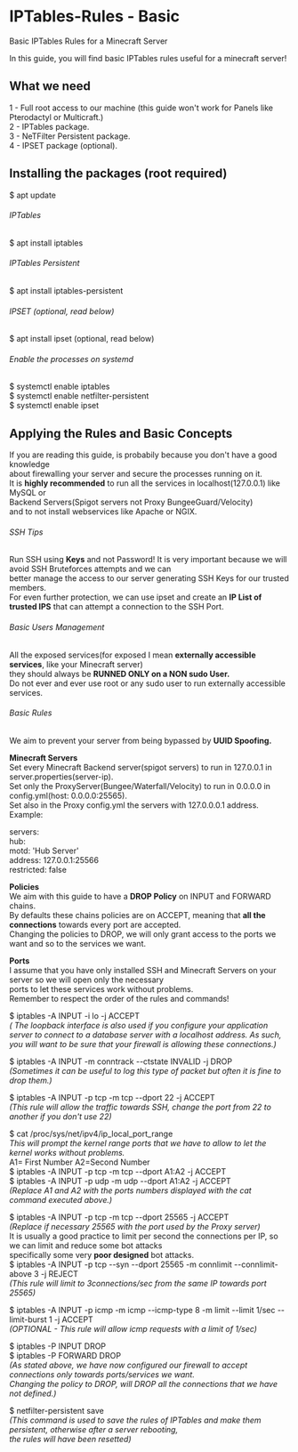 # IPTables-Rules - Basic
Basic IPTables Rules for a Minecraft Server

In this guide, you will find basic IPTables rules useful for a minecraft server!

## What we need
1 - Full root access to our machine (this guide won't work for Panels like Pterodactyl or Multicraft.)    
2 - IPTables package.  
3 - NeTFilter Persistent package.  
4 - IPSET package (optional).  

## Installing the packages (root required)  
$ apt update  
###### IPTables
$ apt install iptables  
###### IPTables Persistent  
$ apt install iptables-persistent  
###### IPSET (optional, read below)  
$ apt install ipset (optional, read below)  
###### Enable the processes on systemd
$ systemctl enable iptables  
$ systemctl enable netfilter-persistent  
$ systemctl enable ipset  

## Applying the Rules and Basic Concepts
If you are reading this guide, is probabily because you don't have a good knowledge  
about firewalling your server and secure the processes running on it.  
It is **highly recommended** to run all the services in localhost(127.0.0.1) like MySQL or  
Backend Servers(Spigot servers not Proxy BungeeGuard/Velocity)  
and to not install webservices like Apache or NGIX.  

###### SSH Tips
Run SSH using **Keys** and not Password! It is very important because we will avoid SSH Bruteforces attempts and we can  
better manage the access to our server generating SSH Keys for our trusted members.  
For even further protection, we can use ipset and create an **IP List of trusted IPS** that can attempt a connection to the SSH Port.  

###### Basic Users Management
All the exposed services(for exposed I mean **externally accessible services**, like your Minecraft server)  
they should always be **RUNNED ONLY on a NON sudo User.**    
Do not ever and ever use root or any sudo user to run externally accessible services.  

###### Basic Rules
We aim to prevent your server from being bypassed by **UUID Spoofing.**

**Minecraft Servers**  
Set every Minecraft Backend server(spigot servers) to run in 127.0.0.1 in server.properties(server-ip).  
Set only the ProxyServer(Bungee/Waterfall/Velocity) to run in 0.0.0.0 in config.yml(host: 0.0.0.0:25565).  
Set also in the Proxy config.yml the servers with 127.0.0.0.1 address.  
Example:  

servers:  
  hub:  
    motd: 'Hub Server'  
    address: 127.0.0.1:25566  
    restricted: false  
    
**Policies**             
We aim with this guide to have a **DROP Policy** on INPUT and FORWARD chains.  
By defaults these chains policies are on ACCEPT, meaning that **all the connections** towards every port are accepted.  
Changing the policies to DROP, we will only grant access to the ports we want and so to the services we want.  

**Ports**  
I assume that you have only installed SSH and Minecraft Servers on your server so we will open only the necessary  
ports to let these services work without problems.  
Remember to respect the order of the rules and commands!  

$ iptables -A INPUT -i lo -j ACCEPT  
*( The loopback interface is also used if you configure your application server to connect to a database server with a localhost address. As such, you will want to be sure that your firewall is allowing these connections.)* 

$ iptables -A INPUT -m conntrack --ctstate INVALID -j DROP  
*(Sometimes it can be useful to log this type of packet but often it is fine to drop them.)*

$ iptables -A INPUT -p tcp -m tcp --dport 22 -j ACCEPT  
*(This rule will allow the traffic towards SSH, change the port from 22 to another if you don't use 22)*  

$ cat /proc/sys/net/ipv4/ip_local_port_range  
*This will prompt the kernel range ports that we have to allow to let the kernel works without problems.*  
A1= First Number A2=Second Number  
$ iptables -A INPUT -p tcp -m tcp --dport A1:A2 -j ACCEPT  
$ iptables -A INPUT -p udp -m udp --dport A1:A2 -j ACCEPT  
*(Replace A1 and A2 with the ports numbers displayed with the cat command executed above.)*  

$ iptables -A INPUT -p tcp -m tcp --dport 25565 -j ACCEPT  
*(Replace if necessary 25565 with the port used by the Proxy server)*    
It is usually a good practice to limit per second the connections per IP, so we can limit and reduce some bot attacks  
specifically some very **poor designed** bot attacks.  
$ iptables -A INPUT -p tcp --syn --dport 25565 -m connlimit --connlimit-above 3 -j REJECT  
*(This rule will limit to 3connections/sec from the same IP towards port 25565)*  

$ iptables -A INPUT -p icmp -m icmp --icmp-type 8 -m limit --limit 1/sec --limit-burst 1 -j ACCEPT  
*(OPTIONAL - This rule will allow icmp requests with a limit of 1/sec)*  

$ iptables -P INPUT DROP  
$ iptables -P FORWARD DROP  
*(As stated above, we have now configured our firewall to accept connections only towards ports/services we want.  
Changing the policy to DROP, will DROP all the connections that we have not defined.)*

$ netfilter-persistent save  
*(This command is used to save the rules of IPTables and make them persistent, otherwise after a server rebooting,  
the rules will have been resetted)*

